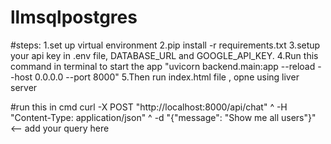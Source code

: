 # llmsqlpostgres

#steps:
1.set up virtual environment
2.pip install -r requirements.txt
3.setup your api key in .env file, DATABASE_URL and GOOGLE_API_KEY.
4.Run this command in terminal to start the app "uvicorn backend.main:app --reload --host 0.0.0.0 --port 8000"
5.Then run index.html file , opne using liver server

#run this in cmd
curl -X POST "http://localhost:8000/api/chat" ^
-H "Content-Type: application/json" ^
-d "{\"message\": \"Show me all users\"}" <-- add your query here 

